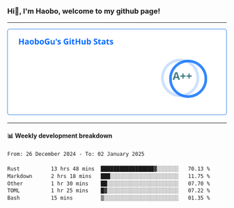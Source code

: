 <!--<h2 align="center"> Hi👋, I'm Haobo, welcome to my github page! </h2>-->
### Hi👋, I'm Haobo, welcome to my github page!
-------

<img href="https://github.com/HaoboGu" src="assets/stats.svg" alt="github stats" /> 

-------

#### 📊 **Weekly development breakdown**
<!--START_SECTION:waka-->

```txt
From: 26 December 2024 - To: 02 January 2025

Rust          13 hrs 48 mins  █████████████████▓░░░░░░░   70.13 %
Markdown      2 hrs 18 mins   ███░░░░░░░░░░░░░░░░░░░░░░   11.75 %
Other         1 hr 30 mins    ██░░░░░░░░░░░░░░░░░░░░░░░   07.70 %
TOML          1 hr 25 mins    █▓░░░░░░░░░░░░░░░░░░░░░░░   07.22 %
Bash          15 mins         ▒░░░░░░░░░░░░░░░░░░░░░░░░   01.35 %
```

<!--END_SECTION:waka-->
<!--
backup url: https://github-readme-status-dusky-ten.vercel.app/api?username=HaoboGu&count_private=true&show_icons=true&theme=transparent&border_color=2f80ed
-->
<!--
**HaoboGu/HaoboGu** is a ✨ _special_ ✨ repository because its `README.md` (this file) appears on your GitHub profile.

Here are some ideas to get you started:

- 🔭 I’m currently working on AI-assisted programming tools
- 🌱 I’m currently learning ...
- 👯 I’m looking to collaborate on ...
- 🤔 I’m looking for help with ...
- 💬 Ask me about ...
- 📫 How to reach me: ...
- 😄 Pronouns: ...
- ⚡ Fun fact: ...
-->
